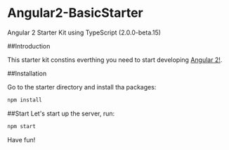 # Angular2-BasicStarter
Angular 2 Starter Kit using TypeScript (2.0.0-beta.15)

##Introduction

This starter kit constins everthing you need to start developing [Angular 2!](https://angular.io/).


##Installation

Go to the starter directory and install tha packages:

```bash
npm install
```

##Start
Let's start up the server, run:
```bash
npm start
```

Have fun!
